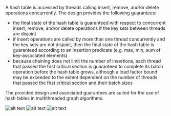 
A hash table is accessed by threads calling insert, remove, and/or delete operations concurrently. The design provides the following guarantees:

- the final state of the hash table is guaranteed with respect to concurrent insert, remove, and/or delete operations if the key sets between threads are disjoint
- if insert operations are called by more than one thread concurrently and the key sets are not disjoint, then the final state of the hash table is guaranteed according to an insertion predicate (e.g. max, min, sum of key-associated elements)
- because chaining does not limit the number of insertions, each thread that passed the first critical section is guaranteed to complete its batch operation before the hash table grows, although a load factor bound may be exceeded to the extent dependent on the number of threads that passed the first critical section and their batch sizes

The provided design and associated guarantees are suited for the use of hash tables in multithreaded graph algorithms.

![alt text](https://github.com/alfin3/graph-algorithms/blob/master/readme/divchn-diag-gate-open.jpg)
![alt text](https://github.com/alfin3/graph-algorithms/blob/master/readme/divchn-diag-gate-closed.jpg)
![alt text](https://github.com/alfin3/graph-algorithms/blob/master/readme/slot-to-lock-chn.jpg)
